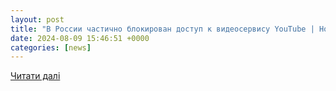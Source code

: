 ```yaml
---
layout: post
title: "В России частично блокирован доступ к видеосервису YouTube | Новости Саратова и области — Информационное агентство «Взгляд-инфо»"
date: 2024-08-09 15:46:51 +0000
categories: [news]
---
```


[Читати далі](https://www.vzsar.ru/news/2024/08/09/v-rossii-chastichno-blokirovan-dostyp-k-videoservisy-youtube.html)
